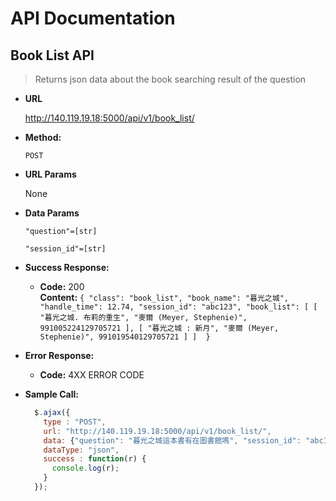 # API Documentation

## Book List API

> Returns json data about the book searching result of the question

* **URL**

  http://140.119.19.18:5000/api/v1/book_list/

* **Method:**

  `POST`
  
*  **URL Params**
 
   None

* **Data Params**

  `"question"=[str]`
  
  `"session_id"=[str]`

* **Success Response:**

  * **Code:** 200 <br />
    **Content:** `{ "class": "book_list", "book_name": "暮光之城", "handle_time": 12.74, "session_id": "abc123", "book_list": [
                      [
                          "暮光之城. 布莉的重生",
                          "麥爾 (Meyer, Stephenie)",
                          991005224129705721
                      ],
                      [
                          "暮光之城 : 新月",
                          "麥爾 (Meyer, Stephenie)",
                          991019540129705721
                      ]
                    ] 
                  }`
 
* **Error Response:**

  * **Code:** 4XX ERROR CODE <br />

* **Sample Call:**

  ```javascript
    $.ajax({
      type : "POST",
      url: "http://140.119.19.18:5000/api/v1/book_list/",
      data: {"question": "暮光之城這本書有在圖書館嗎", "session_id": "abc123"}
      dataType: "json", 
      success : function(r) {
        console.log(r);
      }
    });
  ```
